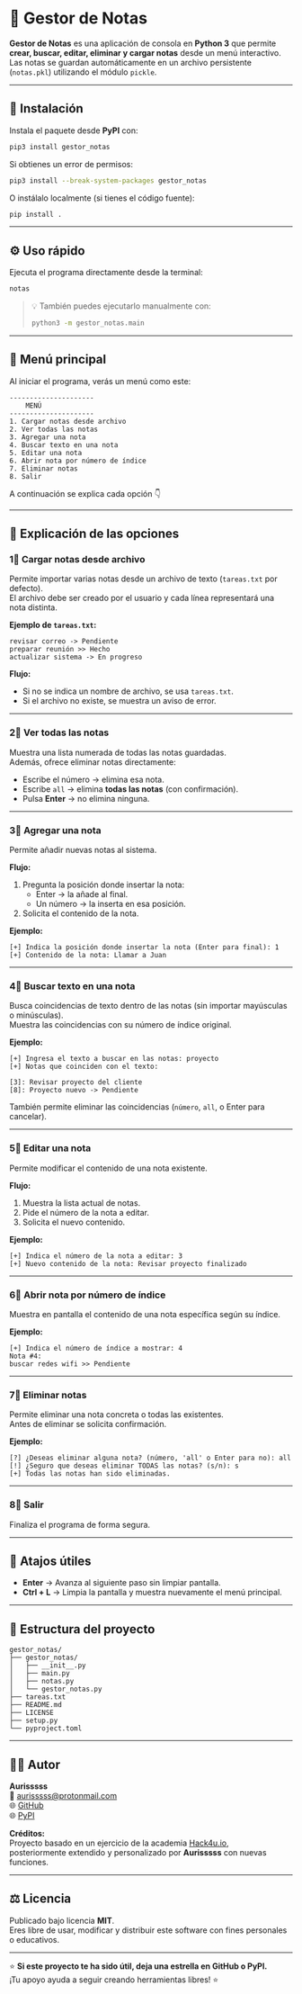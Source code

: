 # 📝 Gestor de Notas

**Gestor de Notas** es una aplicación de consola en **Python 3** que permite **crear, buscar, editar, eliminar y cargar notas** desde un menú interactivo.  
Las notas se guardan automáticamente en un archivo persistente (`notas.pkl`) utilizando el módulo `pickle`.

---

## 🚀 Instalación

Instala el paquete desde **PyPI** con:

```bash
pip3 install gestor_notas
```

Si obtienes un error de permisos:

```bash
pip3 install --break-system-packages gestor_notas
```

O instálalo localmente (si tienes el código fuente):

```bash
pip install .
```

---

## ⚙️ Uso rápido

Ejecuta el programa directamente desde la terminal:

```bash
notas
```

> 💡 También puedes ejecutarlo manualmente con:
> ```bash
> python3 -m gestor_notas.main
> ```

---

## 📖 Menú principal

Al iniciar el programa, verás un menú como este:

```
---------------------
	MENÚ
---------------------
1. Cargar notas desde archivo
2. Ver todas las notas
3. Agregar una nota
4. Buscar texto en una nota
5. Editar una nota
6. Abrir nota por número de índice
7. Eliminar notas
8. Salir
```

A continuación se explica cada opción 👇

---

## 🧩 Explicación de las opciones

### 1⃣ Cargar notas desde archivo

Permite importar varias notas desde un archivo de texto (`tareas.txt` por defecto).  
El archivo debe ser creado por el usuario y cada línea representará una nota distinta.

**Ejemplo de `tareas.txt`:**
```
revisar correo -> Pendiente
preparar reunión >> Hecho
actualizar sistema -> En progreso
```

**Flujo:**
- Si no se indica un nombre de archivo, se usa `tareas.txt`.  
- Si el archivo no existe, se muestra un aviso de error.  

---

### 2⃣ Ver todas las notas

Muestra una lista numerada de todas las notas guardadas.  
Además, ofrece eliminar notas directamente:

- Escribe el número → elimina esa nota.  
- Escribe `all` → elimina **todas las notas** (con confirmación).  
- Pulsa **Enter** → no elimina ninguna.  

---

### 3⃣ Agregar una nota

Permite añadir nuevas notas al sistema.

**Flujo:**
1. Pregunta la posición donde insertar la nota:  
   - Enter → la añade al final.  
   - Un número → la inserta en esa posición.  
2. Solicita el contenido de la nota.  

**Ejemplo:**
```
[+] Indica la posición donde insertar la nota (Enter para final): 1
[+] Contenido de la nota: Llamar a Juan
```

---

### 4⃣ Buscar texto en una nota

Busca coincidencias de texto dentro de las notas (sin importar mayúsculas o minúsculas).  
Muestra las coincidencias con su número de índice original.

**Ejemplo:**
```
[+] Ingresa el texto a buscar en las notas: proyecto
[+] Notas que coinciden con el texto:

[3]: Revisar proyecto del cliente
[8]: Proyecto nuevo -> Pendiente
```

También permite eliminar las coincidencias (`número`, `all`, o Enter para cancelar).

---

### 5⃣ Editar una nota

Permite modificar el contenido de una nota existente.

**Flujo:**
1. Muestra la lista actual de notas.  
2. Pide el número de la nota a editar.  
3. Solicita el nuevo contenido.  

**Ejemplo:**
```
[+] Indica el número de la nota a editar: 3
[+] Nuevo contenido de la nota: Revisar proyecto finalizado
```

---

### 6⃣ Abrir nota por número de índice

Muestra en pantalla el contenido de una nota específica según su índice.

**Ejemplo:**
```
[+] Indica el número de índice a mostrar: 4
Nota #4:
buscar redes wifi >> Pendiente
```

---

### 7⃣ Eliminar notas

Permite eliminar una nota concreta o todas las existentes.  
Antes de eliminar se solicita confirmación.

**Ejemplo:**
```
[?] ¿Deseas eliminar alguna nota? (número, 'all' o Enter para no): all
[!] ¿Seguro que deseas eliminar TODAS las notas? (s/n): s
[+] Todas las notas han sido eliminadas.
```

---

### 8⃣ Salir

Finaliza el programa de forma segura.

---

## 🧠 Atajos útiles

- **Enter** → Avanza al siguiente paso sin limpiar pantalla.  
- **Ctrl + L** → Limpia la pantalla y muestra nuevamente el menú principal.  

---

## 📂 Estructura del proyecto

```
gestor_notas/
├── gestor_notas/
│   ├── __init__.py
│   ├── main.py
│   ├── notas.py
│   └── gestor_notas.py
├── tareas.txt
├── README.md
├── LICENSE
├── setup.py
└── pyproject.toml
```

---

## 👨‍💻 Autor

**Aurisssss**  
📧 aurisssss@protonmail.com  
🌐 [GitHub](https://github.com/aurisssss)  
🌐 [PyPI](https://pypi.org/search/?q=aurisssss)

**Créditos:**  
Proyecto basado en un ejercicio de la academia [Hack4u.io](https://www.hack4u.io),  
posteriormente extendido y personalizado por **Aurisssss** con nuevas funciones.

---

## ⚖️ Licencia

Publicado bajo licencia **MIT**.  
Eres libre de usar, modificar y distribuir este software con fines personales o educativos.

---

⭐ **Si este proyecto te ha sido útil, deja una estrella en GitHub o PyPI.**  
¡Tu apoyo ayuda a seguir creando herramientas libres! ⭐

